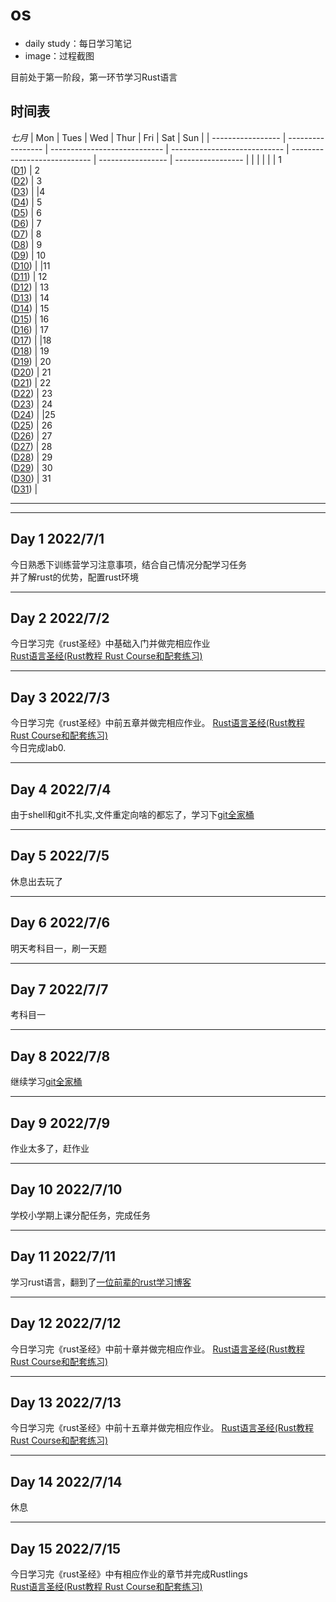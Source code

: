 # os 

- daily study：每日学习笔记  
- image：过程截图

目前处于第一阶段，第一环节学习Rust语言

## 时间表

*七月*
| Mon               | Tues              | Wed                          | Thur                         | Fri                          | Sat               | Sun               |
| ----------------- | ----------------- | ---------------------------- | ---------------------------- | ---------------------------- | ----------------- | ----------------- |
|                   |                   |                   |                   | 1 <br> ([D1](#day-1-202271)) | 2 <br> ([D2](#day-2-202272)) | 3 <br> ([D3](#day-3-202273)) | 
|4 <br> ([D4](#day-4-202274)) | 5 <br> ([D5](#day-5-202275)) | 6 <br> ([D6](#day-6-202276)) | 7 <br> ([D7](#day-7-202277)) | 8 <br> ([D8](#day-8-202278))       | 9 <br> ([D9](#day-9-202279))            | 10 <br> ([D10](#day-10-2022710))         | 
|11  <br>  ([D11](#day-11-2022711))             | 12      <br>    ([D12](#day-12-2022712))       | 13    <br>    ([D13](#day-13-2022713))             | 14         <br>    ([D14](#day-14-2020711))        | 15        <br>    ([D15](#day-15-2022715))                    | 16    <br>     ([D16](#day-16-2022716))                       | 17    <br>      ([D17](#day-17-2022717))                       |
|18    <br>    ([D18](#day-18-2020718))            | 19   <br>     ([D19](#day-19-2022719))            | 20   <br>    ([D20](#day-20-2022720))            | 21       <br>    ([D21](#day-21-2022721))         | 22     <br>    ([D22](#day-22-2022722))                         | 23     <br>    ([D23](#day-23-2022723))                         | 24    <br>    ([D24](#day-24-2022724))                        | 
|25      <br>    ([D25](#day-25-2022725))             | 26         <br>    ([D26](#day-26-2022726))           | 27         <br>    ([D27](#day-27-2022727))           | 28       <br>    ([D28](#day-28-2022728))           | 29         <br>    ([D29](#day-29-2022729))                    | 30        <br>    ([D30](#day-30-2022730))                     | 31     <br>    ([D31](#day-31-2022731))                           |

------
------


## Day 1 2022/7/1
今日熟悉下训练营学习注意事项，结合自己情况分配学习任务  
并了解rust的优势，配置rust环境

------
## Day 2 2022/7/2
今日学习完《rust圣经》中基础入门并做完相应作业  
[Rust语言圣经(Rust教程 Rust Course和配套练习)](https://course.rs/about-book.html)  


------
## Day 3 2022/7/3
今日学习完《rust圣经》中前五章并做完相应作业。
[Rust语言圣经(Rust教程 Rust Course和配套练习)](https://course.rs/about-book.html)  
今日完成lab0.  


------  
## Day 4 2022/7/4  
由于shell和git不扎实,文件重定向啥的都忘了，学习下[git全家桶](https://www.bilibili.com/video/BV1x7411H7wa?spm_id_from=333.337.search-card.all.click&vd_source=e4d77f526a0a13adbbe36506bd75e2e8)



------  
## Day 5 2022/7/5
休息出去玩了


------  
## Day 6 2022/7/6


明天考科目一，刷一天题


------  
## Day 7 2022/7/7

考科目一



------  
## Day 8 2022/7/8
继续学习[git全家桶](https://missing-semester-cn.github.io/)



------  
## Day 9 2022/7/9
作业太多了，赶作业



------  
## Day 10 2022/7/10
学校小学期上课分配任务，完成任务




------  
## Day 11 2022/7/11
学习rust语言，翻到了[一位前辈的rust学习博客](https://cherryyang05.github.io/categories/%E7%BC%96%E7%A8%8B%E8%AF%AD%E8%A8%80/Rust/page/2/)





------ 
## Day 12 2022/7/12
今日学习完《rust圣经》中前十章并做完相应作业。
[Rust语言圣经(Rust教程 Rust Course和配套练习)](https://course.rs/about-book.html)




------ 
## Day 13 2022/7/13
今日学习完《rust圣经》中前十五章并做完相应作业。
[Rust语言圣经(Rust教程 Rust Course和配套练习)](https://course.rs/about-book.html)





------ 
## Day 14 2022/7/14
休息



------ 
## Day 15 2022/7/15  
今日学习完《rust圣经》中有相应作业的章节并完成Rustlings      
[Rust语言圣经(Rust教程 Rust Course和配套练习)](https://course.rs/about-book.html)
